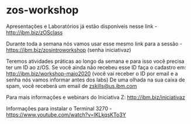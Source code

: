 # zos-workshop

Apresentações e Laboratórios já estão disponíveis nesse link -  http://ibm.biz/zOSclass

Durante toda a semana nós vamos usar esse mesmo link para a sessão - https://ibm.biz/zosintroworkshop (senha iniciativaz) 

Teremos atividades práticas ao longo da semana e para isso você precisa ter um ID ao z/OS. Se você ainda não recebeu esse ID faça o cadastro em: http://ibm.biz/workshop-maio2020 (você vai receber o ID por email e a senha nós vamos informar antes dos labs) De uma olhada na sua caixa de spam, você receberá um email de zskills@us.ibm.com

Para mais informações e webinars do Iniciativa Z: http://ibm.biz/iniciativaz

Informações para instalar o Terminal 3270 - https://www.youtube.com/watch?v=lKLkqsKTo3Y
